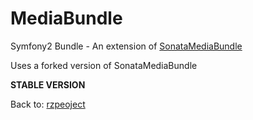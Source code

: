 MediaBundle
===========

Symfony2 Bundle - An extension of [SonataMediaBundle](https://github.com/sonata-project/SonataMediaBundle "SonataMediaBundle")

Uses a forked version of SonataMediaBundle

**STABLE VERSION**

Back to: [rzpeoject](http://rzproject.github.io)


